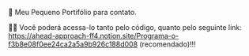 📄 Meu Pequeno Portifólio para contato.

👨‍💻 Você poderá acessa-lo tanto pelo código, quanto pelo seguinte link: https://ahead-approach-ff4.notion.site/Programa-o-f3b8e08f0ee24ca2a5a9b926c188d008 (recomendado)!!!
